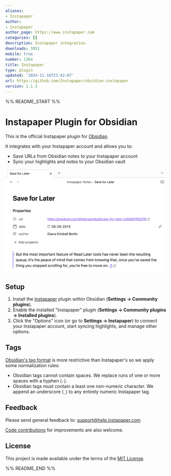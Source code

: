 ```yaml
---
aliases:
- Instapaper
author:
- Instapaper
author_page: https://www.instapaper.com
categories: []
description: Instapaper integration.
downloads: 3951
mobile: true
number: 1364
title: Instapaper
type: plugin
updated: '2024-11-16T23:42:07'
url: https://github.com/Instapaper/obsidian-instapaper
version: 1.1.3
---
```


%% README_START %%

# Instapaper Plugin for Obsidian

This is the official Instapaper plugin for [Obsidian](https://obsidian.md).

It integrates with your Instapaper account and allows you to:

- Save URLs from Obsidian notes to your Instapaper account
- Sync your highlights and notes to your Obsidian vault

<img src="https://raw.githubusercontent.com/Instapaper/obsidian-instapaper/HEAD/screenshot.png" width="640px"/>

## Setup

1. Install the [Instapaper](https://obsidian.md/plugins?id=instapaper) plugin within Obsidian (**Settings → Community plugins**).
2. Enable the installed "Instapaper" plugin (**Settings → Community plugins → Installed plugins**).
3. Click the "Options" icon (or go to **Settings → Instapaper**) to connect your Instapaper account, start syncing highlights, and manage other options.

## Tags

[Obsidian's tag format](https://help.obsidian.md/Editing+and+formatting/Tags#Tag+format) is more restrictive than Instapaper's so we apply some normalization rules:

- Obsidian tags cannot contain spaces. We replace runs of one or more spaces with a hyphen (`-`).
- Obsidian tags must contain a least one non-numeric character. We append an underscore (`_`) to any entirely numeric Instapaper tag.

## Feedback

Please send general feedback to: <support@help.instapaper.com>

[Code contributions](CONTRIBUTING.md) for improvements are also welcome.

## License

This project is made available under the terms of the [MIT License](LICENSE).


%% README_END %%